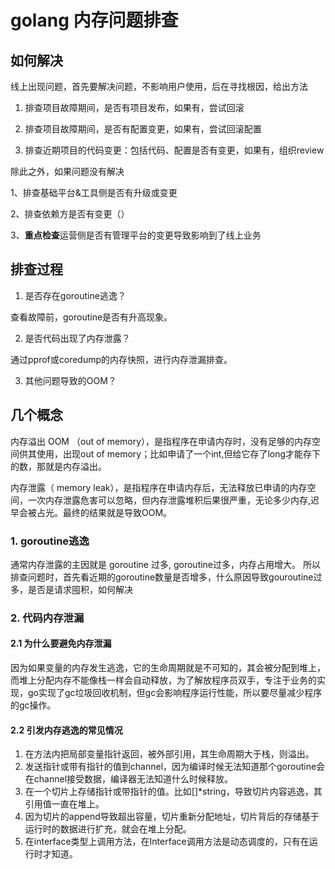 # golang 内存问题排查

## 如何解决

线上出现问题，首先要解决问题，不影响用户使用，后在寻找根因，给出方法

1. 排查项目故障期间，是否有项目发布，如果有，尝试回滚

2. 排查项目故障期间，是否有配置变更，如果有，尝试回滚配置

3. 排查近期项目的代码变更：包括代码、配置是否有变更，如果有，组织review



除此之外，如果问题没有解决

1、排查基础平台&工具侧是否有升级或变更

2、排查依赖方是否有变更（）

3、**重点检查**运营侧是否有管理平台的变更导致影响到了线上业务



## 排查过程

1. 是否存在goroutine逃逸？

查看故障前，goroutine是否有升高现象。

2. 是否代码出现了内存泄露？

通过pprof或coredump的内存快照，进行内存泄漏排查。

3. 其他问题导致的OOM？



## 几个概念

内存溢出 OOM （out of memory），是指程序在申请内存时，没有足够的内存空间供其使用，出现out of memory；比如申请了一个int,但给它存了long才能存下的数，那就是内存溢出。

内存泄露（ memory leak），是指程序在申请内存后，无法释放已申请的内存空间，一次内存泄露危害可以忽略，但内存泄露堆积后果很严重，无论多少内存,迟早会被占光。最终的结果就是导致OOM。

### 1. goroutine逃逸

通常内存泄露的主因就是 goroutine 过多, goroutine过多，内存占用增大。 所以排查问题时，首先看近期的goroutine数量是否增多，什么原因导致gouroutine过多，是否是请求囤积，如何解决



### 2. 代码内存泄漏

#### 2.1 为什么要避免内存泄漏

因为如果变量的内存发生逃逸，它的生命周期就是不可知的，其会被分配到堆上，而堆上分配内存不能像栈一样会自动释放，为了解放程序员双手，专注于业务的实现，go实现了gc垃圾回收机制，但gc会影响程序运行性能，所以要尽量减少程序的gc操作。



#### 2.2 引发内存逃逸的常见情况

1. 在方法内把局部变量指针返回，被外部引用，其生命周期大于栈，则溢出。
2. 发送指针或带有指针的值到channel，因为编译时候无法知道那个goroutine会在channel接受数据，编译器无法知道什么时候释放。
3. 在一个切片上存储指针或带指针的值。比如[]*string，导致切片内容逃逸，其引用值一直在堆上。
4. 因为切片的append导致超出容量，切片重新分配地址，切片背后的存储基于运行时的数据进行扩充，就会在堆上分配。
5. 在interface类型上调用方法，在Interface调用方法是动态调度的，只有在运行时才知道。

